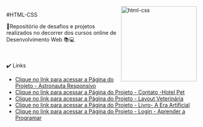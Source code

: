<div>
  <img align="right" src="https://user-images.githubusercontent.com/94927107/202285811-12d761b8-b524-4262-8528-51114fdd0e9d.png" alt="html-css" width="200px">
</div>

#HTML-CSS

🔸Repositório de desafios e projetos realizados no decorrer dos cursos online de Desenvolvimento Web 📚💻

<br />


:heavy_check_mark: Links <a name="id04"></a>
  - [Clique no link para acessar a Página do Projeto - Astronauta Responsivo](https://helena-lujan-gomes.github.io/HTML-CSS/Astronauta%20Responsivo/index.ht)
  - [Clique no link para acessar a Página do Projeto - Contato -Hotel Pet](https://helena-lujan-gomes.github.io/HTML-CSS/Contato%20-Hotel%20Pet/index.html)
  - [Clique no link para acessar a Página do Projeto - Layout Veterinária](https://helena-lujan-gomes.github.io/HTML-CSS/Layout%20Veterinaria/index.html)
  - [Clique no link para acessar a Página do Projeto - Livro- A Era Artificial](https://helena-lujan-gomes.github.io/HTML-CSS/Livro-%20A%20Era%20Artificial/index.html)
  - [Clique no link para acessar a Página do Projeto - Login - Aprender a Programar](https://helena-lujan-gomes.github.io/HTML-CSS/Login-%20Aprender%20a%20Programar/index.html)


